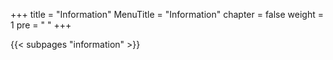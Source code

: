+++
title = "Information"
MenuTitle = "Information"
chapter = false
weight = 1
pre = "<i class='fa fa-info-circle'></i>	"
+++

{{< subpages "information" >}}
